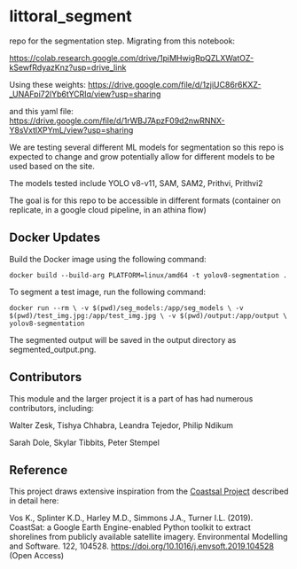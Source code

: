 # littoral_segment

repo for the segmentation step.  Migrating from this notebook:

https://colab.research.google.com/drive/1piMHwigRpQZLXWatOZ-kSewfRdyazKnz?usp=drive_link

Using these weights:
https://drive.google.com/file/d/1zjiUC86r6KXZ-_UNAFpi72lYb6tYCRIq/view?usp=sharing

and this yaml file:
https://drive.google.com/file/d/1rWBJ7ApzF09d2nwRNNX-Y8sVxtlXPYmL/view?usp=sharing


We are testing several different ML models for segmentation so this repo is expected to change and grow potentially allow for different models to be used based on the site.  

The models tested include YOLO v8-v11, SAM, SAM2, Prithvi, Prithvi2

The goal is for this repo to be accessible in different formats (container on replicate, in a google cloud pipeline, in an athina flow)


## Docker Updates

Build the Docker image using the following command:

`docker build --build-arg PLATFORM=linux/amd64 -t yolov8-segmentation .`

To segment a test image, run the following command:

`docker run --rm \
    -v $(pwd)/seg_models:/app/seg_models \
    -v $(pwd)/test_img.jpg:/app/test_img.jpg \
    -v $(pwd)/output:/app/output \
    yolov8-segmentation`

The segmented output will be saved in the output directory as segmented_output.png.

## Contributors
This module and the larger project it is a part of has had numerous contributors, including:

Walter Zesk, Tishya Chhabra, Leandra Tejedor, Philip Ndikum

Sarah Dole, Skylar Tibbits, Peter Stempel

## Reference
This project draws extensive inspiration from the [Coastsal Project](https://github.com/kvos/CoastSat) described in detail here:

Vos K., Splinter K.D., Harley M.D., Simmons J.A., Turner I.L. (2019). CoastSat: a Google Earth Engine-enabled Python toolkit to extract shorelines from publicly available satellite imagery. Environmental Modelling and Software. 122, 104528. https://doi.org/10.1016/j.envsoft.2019.104528 (Open Access)
